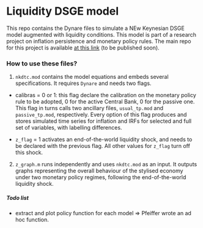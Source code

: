 # Liquidity DSGE model
This repo contains the Dynare files to simulate a NEw Keynesian DSGE model augmented with liquidity conditions. This model is part of a research project on inflation persistence and monetary policy rules. The main repo for this project is available [at this link](https://www.github.com/ceschi/TRPi) (to be published soon).

### How to use these files?


1. `nkdtc.mod` contains the model equations and embeds several specifications. It requires `Dynare` and needs two flags.

+ calibras = 0 or 1: this flag declare the calibration on the monetary policy rule to be adopted, 0 for the active Central Bank, 0 for the passive one. This flag in turns calls two ancillary files, `usual_tp.mod` and `passive_tp.mod`, respectively. Every option of this flag produces and stores simulated time series for inflation and IRFs for selected and full set of variables, with labelling differences.

+ `z_flag` = 1 activates an end-of-the-world liquidity shock, and needs to be declared with the previous flag. All other values for `z_flag` turn off this shock.

2. `z_graph.m` runs independently and uses `nkdtc.mod` as an input. It outputs graphs representing the overall behaviour of the stylised economy under two monetary policy regimes, following the end-of-the-world liquidity shock. 

##### Todo list

* extract and plot policy function for each model $\Rightarrow$ Pfeiffer wrote an ad hoc function.





<!-- # DTC
A version in progress of liquidity model in discrete time complementary to empirical analysis carried out [in another repository](https://www.github.com/ceschi/UnemplTaylor/).

#### To do list:
1. Restructure mod file to nest multiple options for full model
    1. Recover i-rate via matlab f
2. Multiple calibrations
    1. Flags for different calibrations and
    2. source out calib to files
3. rewrite eq's for forward-looking current price (look up Fernandez-Villaverde)
4. CES liquidity
5. Liquidity policy funct
 -->